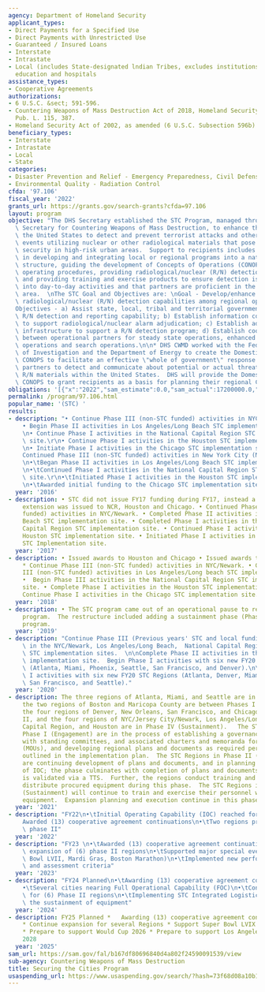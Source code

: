 ```yaml
---
agency: Department of Homeland Security
applicant_types:
- Direct Payments for a Specified Use
- Direct Payments with Unrestricted Use
- Guaranteed / Insured Loans
- Interstate
- Intrastate
- Local (includes State-designated lndian Tribes, excludes institutions of higher
  education and hospitals
assistance_types:
- Cooperative Agreements
authorizations:
- 6 U.S.C. &sect; 591-596.
- Countering Weapons of Mass Destruction Act of 2018, Homeland Security Act of 2002.
  Pub. L. 115, 387.
- Homeland Security Act of 2002, as amended (6 U.S.C. Subsection 596b)., 1928.
beneficiary_types:
- Interstate
- Intrastate
- Local
- State
categories:
- Disaster Prevention and Relief - Emergency Preparedness, Civil Defense
- Environmental Quality - Radiation Control
cfda: '97.106'
fiscal_year: '2022'
grants_url: https://grants.gov/search-grants?cfda=97.106
layout: program
objective: "The DHS Secretary established the STC Program, managed through the Assistant\
  \ Secretary for Countering Weapons of Mass Destruction, to enhance the ability of\
  \ the United States to detect and prevent terrorist attacks and other high-consequence\
  \ events utilizing nuclear or other radiological materials that pose risk to homeland\
  \ security in high-risk urban areas.  Support to recipients includes assistance\
  \ in developing and integrating local or regional programs into a national detection\
  \ structure, guiding the development of Concepts of Operations (CONOPs) and standard\
  \ operating procedures, providing radiological/nuclear (R/N) detection equipment,\
  \ and providing training and exercise products to ensure detection is integrated\
  \ into day-to-day activities and that partners are proficient in the detection mission\
  \ area.  \nThe STC Goal and Objectives are: \nGoal - Develop/enhance sustainable\
  \ radiological/nuclear (R/N) detection capabilities among regional operational partners\n\
  Objectives - a) Assist state, local, tribal and territorial governments in developing\
  \ R/N detection and reporting capability; b) Establish information connectivity\
  \ to support radiological/nuclear alarm adjudication; c) Establish administrative\
  \ infrastructure to support a R/N detection program; d) Establish coordination mechanisms\
  \ between operational partners for steady state operations, enhanced steady state\
  \ operations and search operations.\n\n* DHS CWMD worked with the Federal Bureau\
  \ of Investigation and the Department of Energy to create the Domestic Detection\
  \ CONOPS to facilitate an effective \"whole of government\" response among mission\
  \ partners to detect and communicate about potential or actual threats involving\
  \ R/N materials within the United States.  DHS will provide the Domestic Detection\
  \ CONOPS to grant recipients as a basis for planning their regional CONOPS."
obligations: '[{"x":"2022","sam_estimate":0.0,"sam_actual":17200000.0,"usa_spending_actual":17199989.8},{"x":"2023","sam_estimate":16575000.0,"sam_actual":16575000.0,"usa_spending_actual":15575000.0},{"x":"2024","sam_estimate":28481679.14,"sam_actual":0.0,"usa_spending_actual":29031679.0}]'
permalink: /program/97.106.html
popular_name: '(STC) '
results:
- description: "• Continue Phase III (non-STC funded) activities in NYC/Newark.\r\n\
    • Begin Phase II activities in Los Angeles/Long Beach STC implementation site.\r\
    \n• Continue Phase I activities in the National Capital Region STC implementation\
    \ site.\r\n• Continue Phase I activities in the Houston STC implementation site.\r\
    \n• Initiate Phase I activities in the Chicago STC implementation site.\r\n •\t\
    Continued Phase III (non-STC funded) activities in New York City (NYC)/Newark.\r\
    \n•\tBegan Phase II activities in Los Angeles/Long Beach STC implementation site.\r\
    \n•\tContinued Phase I activities in the National Capital Region STC implementation\
    \ site.\r\n•\tInitiated Phase I activities in the Houston STC implementation site.\r\
    \n•\tAwarded initial funding to the Chicago STC implementation site.\r\n\r\n"
  year: '2016'
- description: • STC did not issue FY17 funding during FY17, instead a 1-year no cost
    extension was issued to NCR, Houston and Chicago. • Continued Phase III (non-STC
    funded) activities in NYC/Newark. • Completed Phase II activities in Los Angeles/Long
    Beach STC implementation site. • Completed Phase I activities in the National
    Capital Region STC implementation site. • Continued Phase I activities in the
    Houston STC implementation site. • Initiated Phase I activities in the Chicago
    STC Implementation site.
  year: '2017'
- description: • Issued awards to Houston and Chicago • Issued awards to STC Regions
    * Continue Phase III (non-STC funded) activities in NYC/Newark. • Continue Phase
    III (non-STC funded) activities in Los Angeles/Long beach STC implementation site.
    •  Begin Phase III activities in the National Capital Region STC implementation
    site. • Complete Phase I activities in the Houston STC implementation site. •
    Continue Phase I activities in the Chicago STC implementation site.
  year: '2018'
- description: • The STC program came out of an operational pause to restructure the
    program.  The restructure included adding a sustainment phase (Phase IV) to the
    program.
  year: '2019'
- description: "Continue Phase III (Previous years' STC and local funding) activities\
    \ in the NYC/Newark, Los Angeles/Long Beach,  National Capital Region, and Houston\
    \ STC implementation sites.  \n\nComplete Phase II activities in the Chicago STC\
    \ implementation site.  Begin Phase I activities with six new FY20 STC Regions\
    \ (Atlanta, Miami, Phoenix, Seattle, San Francisco, and Denver).\n\nBegin Phase\
    \ I activities with six new FY20 STC Regions (Atlanta, Denver, Miami, Phoenix,\
    \ San Francisco, and Seattle)."
  year: '2020'
- description: The three regions of Atlanta, Miami, and Seattle are in Phase I (Engagement),
    the two regions of Boston and Maricopa County are between Phases I and II (Implementation),
    the four regions of Denver, New Orleans, San Francisco, and Chicago are in Phase
    II, and the four regions of NYC/Jersey City/Newark, Los Angeles/Long Beach, National
    Capital Region, and Houston are in Phase IV (Sustainment).   The STC regions in
    Phase I (Engagement) are in the process of establishing a governance structure
    with standing committees, and associated charters and memoranda for understanding
    (MOUs), and developing regional plans and documents as required per deliverables
    outlined in the implementation plan.  The STC Regions in Phase II (implementation)
    are continuing development of plans and documents, and in planning and execution
    of IOC; the phase culminates with completion of plans and documents, and IOC which
    is validated via a TTS.  Further, the regions conduct training and drills, and
    distribute procured equipment during this phase.  The STC Regions in Phase IV
    (Sustainment) will continue to train and exercise their personnel while refreshing
    equipment.  Expansion planning and execution continue in this phase.
  year: '2021'
- description: "FY22\n•\tInitial Operating Capability (IOC) reached for NOLA\n•\t\
    Awarded (13) cooperative agreement continuations\n•\tTwo regions progressed to\
    \ phase II"
  year: '2022'
- description: "FY23 \n•\tAwarded (13) cooperative agreement continuations\n•\tStarted\
    \ expansion of (6) phase II regions\n•\tSupported major special events (e.g. Super\
    \ Bowl LVII, Mardi Gras, Boston Marathon)\n•\tImplemented new performance measures\
    \ and assessment criteria"
  year: '2023'
- description: "FY24 Planned\n•\tAwarding (13) cooperative agreement continuations\n\
    •\tSeveral cities nearing Full Operational Capability (FOC)\n•\tContinue expansion\
    \ for (6) Phase II regions\n•\tImplementing STC Integrated Logistics Support for\
    \ the sustainment of equipment"
  year: '2024'
- description: FY25 Planned *   Awarding (13) cooperative agreement continuations
    * Continue expansion for several Regions * Support Super Bowl LVIX * Mardi Gras
    * Prepare to support Would Cup 2026 * Prepare to support Los Angeles Olympics
    2028
  year: '2025'
sam_url: https://sam.gov/fal/b167df80696840d4a802f24590091539/view
sub-agency: Countering Weapons of Mass Destruction
title: Securing the Cities Program
usaspending_url: https://www.usaspending.gov/search/?hash=73f68d08a10b198d7d42f801f29b532b
---
```

